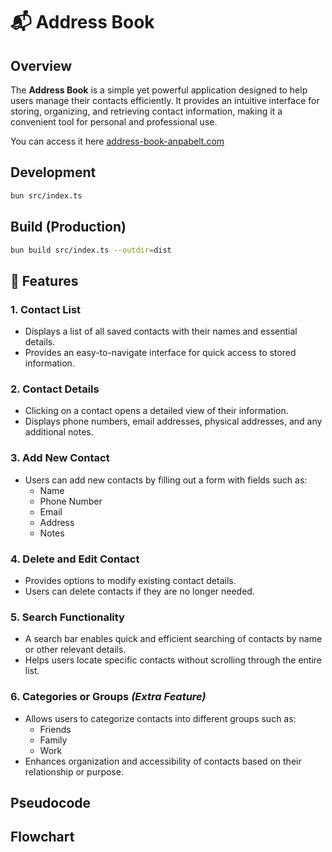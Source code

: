 # 📬 Address Book

## Overview

The **Address Book** is a simple yet powerful application designed to help users manage their contacts efficiently. It provides an intuitive interface for storing, organizing, and retrieving contact information, making it a convenient tool for personal and professional use.

You can access it here [address-book-anpabelt.com](https://test.com)

## Development

```sh
bun src/index.ts
```

## Build (Production)

```sh
bun build src/index.ts --outdir=dist
```

## 🤖 Features

### 1. Contact List

- Displays a list of all saved contacts with their names and essential details.
- Provides an easy-to-navigate interface for quick access to stored information.

### 2. Contact Details

- Clicking on a contact opens a detailed view of their information.
- Displays phone numbers, email addresses, physical addresses, and any additional notes.

### 3. Add New Contact

- Users can add new contacts by filling out a form with fields such as:
  - Name
  - Phone Number
  - Email
  - Address
  - Notes

### 4. Delete and Edit Contact

- Provides options to modify existing contact details.
- Users can delete contacts if they are no longer needed.

### 5. Search Functionality

- A search bar enables quick and efficient searching of contacts by name or other relevant details.
- Helps users locate specific contacts without scrolling through the entire list.

### 6. Categories or Groups _(Extra Feature)_

- Allows users to categorize contacts into different groups such as:
  - Friends
  - Family
  - Work
- Enhances organization and accessibility of contacts based on their relationship or purpose.

## Pseudocode

## Flowchart
